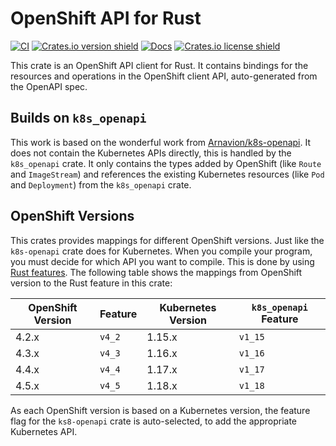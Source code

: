 # OpenShift API for Rust

[![CI](https://github.com/ctron/openshift-openapi/workflows/CI/badge.svg)](https://github.com/ctron/openshift-openapi/actions?query=workflow%3ACI)
[![Crates.io version shield](https://img.shields.io/crates/v/openshift-openapi.svg)](https://crates.io/crates/openshift-openapi)
[![Docs](https://docs.rs/openshift-openapi/badge.svg)](https://docs.rs/openshift-openapi)
[![Crates.io license shield](https://img.shields.io/crates/l/openshift-openapi.svg)](https://crates.io/crates/openshift-openapi)

This crate is an OpenShift API client for Rust. It contains bindings for the
resources and operations in the OpenShift client API, auto-generated from the OpenAPI spec.

## Builds on `k8s_openapi`

This work is based on the wonderful work from [Arnavion/k8s-openapi](https://github.com/Arnavion/k8s-openapi).
It does not contain the Kubernetes APIs directly, this is handled by the `k8s_openapi` crate. It only
contains the types added by OpenShift (like `Route` and `ImageStream`) and references the existing
Kubernetes resources (like `Pod` and `Deployment`) from the `k8s_openapi` crate.

## OpenShift Versions

This crates provides mappings for different OpenShift versions. Just like the `k8s-openapi` crate does for
Kubernetes. When you compile your program, you must decide for which API you want to compile. This is done
by using [Rust features](https://doc.rust-lang.org/cargo/reference/features.html). The following table shows
the mappings from OpenShift version to the Rust feature in this crate:

| OpenShift Version | Feature | Kubernetes Version | `k8s_openapi` Feature |
| ----------------- | ------- | ------------------ | --------------------- |
| 4.2.x             | `v4_2`  | 1.15.x             | `v1_15`               |
| 4.3.x             | `v4_3`  | 1.16.x             | `v1_16`               |
| 4.4.x             | `v4_4`  | 1.17.x             | `v1_17`               |
| 4.5.x             | `v4_5`  | 1.18.x             | `v1_18`               |

As each OpenShift version is based on a Kubernetes version, the feature flag for the `ks8-openapi` crate
is auto-selected, to add the appropriate Kubernetes API.
